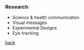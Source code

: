 
### Research 

* Science & health communication
* Visual messages 
* Experimental Designs 
* Eye-tracking 





[back](./)
